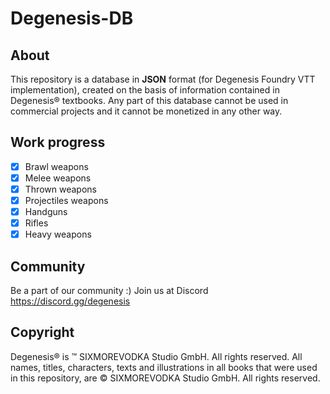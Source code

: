# Degenesis-DB

## About
This repository is a database in **JSON** format (for Degenesis Foundry VTT implementation), created on the basis of information contained in Degenesis® textbooks. Any part of this database cannot be used in commercial projects and it cannot be monetized in any other way. 

## Work progress

- [x] Brawl weapons
- [x] Melee weapons
- [x] Thrown weapons
- [x] Projectiles weapons
- [x] Handguns
- [x] Rifles
- [x] Heavy weapons

## Community
Be a part of our community :) Join us at Discord https://discord.gg/degenesis

## Copyright
Degenesis® is ™ SIXMOREVODKA Studio GmbH. All rights reserved. All names, titles, characters, texts and illustrations in all books that were used in this repository, are © SIXMOREVODKA Studio GmbH. All rights reserved. 